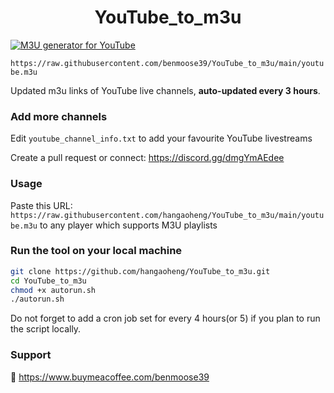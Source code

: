 
<h1 align="center"> YouTube_to_m3u </h1>

[![M3U generator for YouTube](https://github.com/hangaoheng/YouTube_to_m3u/actions/workflows/m3u_Generator.yml/badge.svg)](https://github.com/hangaoheng/YouTube_to_m3u/actions/workflows/m3u_Generator.yml)

`https://raw.githubusercontent.com/benmoose39/YouTube_to_m3u/main/youtube.m3u`

Updated m3u links of YouTube live channels, **auto-updated every 3 hours**.


### Add more channels
Edit `youtube_channel_info.txt` to add your favourite YouTube livestreams

Create a pull request or connect: https://discord.gg/dmgYmAEdee

### Usage
Paste this URL: `https://raw.githubusercontent.com/hangaoheng/YouTube_to_m3u/main/youtube.m3u` to any player which supports M3U playlists

### Run the tool on your local machine
``` bash
git clone https://github.com/hangaoheng/YouTube_to_m3u.git
cd YouTube_to_m3u
chmod +x autorun.sh
./autorun.sh
```

Do not forget to add a cron job set for every 4 hours(or 5) if you plan to run the script locally.

### Support

🙂 https://www.buymeacoffee.com/benmoose39
